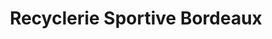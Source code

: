 ---
title: "Recyclerie Sportive Bordeaux"
url: /bordeaux/recyclerie-sportive-bordeaux/
shop: vêtements
---
